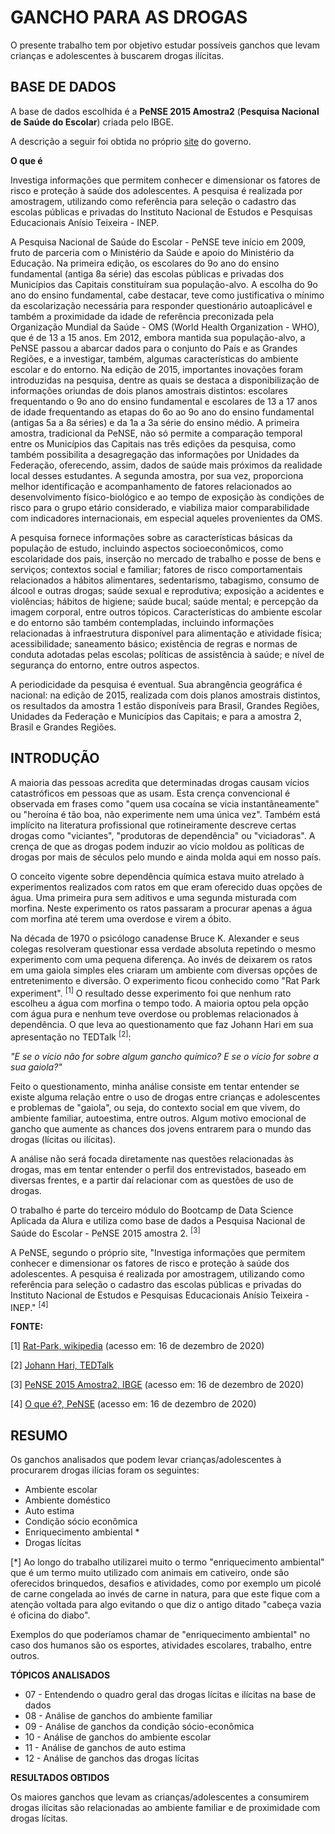 # **GANCHO PARA AS DROGAS**

O presente trabalho tem por objetivo estudar possíveis ganchos que levam crianças e adolescentes à buscarem drogas ilícitas.

## **BASE DE DADOS**

A base de dados escolhida é a **PeNSE 2015 Amostra2** (**Pesquisa Nacional de Saúde do Escolar**) criada pelo IBGE.

A descrição a seguir foi obtida no próprio [site](https://www.ibge.gov.br/estatisticas/sociais/educacao/9134-pesquisa-nacional-de-saude-do-escolar.html?=&t=o-que-e) do governo.

**O que é**

Investiga informações que permitem conhecer e dimensionar os fatores de risco e proteção à saúde dos adolescentes. A pesquisa é realizada por amostragem, utilizando como referência para seleção o cadastro das escolas públicas e privadas do Instituto Nacional de Estudos e Pesquisas Educacionais Anísio Teixeira - INEP.  

A Pesquisa Nacional de Saúde do Escolar - PeNSE teve início em 2009, fruto de parceria com o Ministério da Saúde e apoio do Ministério da Educação. Na primeira edição, os escolares do 9o ano do ensino fundamental (antiga 8a série) das escolas públicas e privadas dos Municípios das Capitais constituíram sua população-alvo. A escolha do 9o ano do ensino fundamental, cabe destacar, teve como justificativa o mínimo da escolarização necessária para responder questionário autoaplicável e também a proximidade da idade de referência preconizada pela Organização Mundial da Saúde - OMS (World Health Organization - WHO), que é de 13 a 15 anos. Em 2012, embora mantida sua população-alvo, a PeNSE passou a abarcar dados para o conjunto do País e as Grandes Regiões, e a investigar, também, algumas características do ambiente escolar e do entorno. Na edição de 2015, importantes inovações foram introduzidas na pesquisa, dentre as quais se destaca a disponibilização de informações oriundas de dois planos amostrais distintos: escolares frequentando o 9o ano do ensino fundamental e escolares de 13 a 17 anos de idade frequentando as etapas do 6o ao 9o ano do ensino fundamental (antigas 5a a 8a séries) e da 1a a 3a série do ensino médio. A primeira amostra, tradicional da PeNSE, não só permite a comparação temporal entre os Municípios das Capitais nas três edições da pesquisa, como também possibilita a desagregação das informações por Unidades da Federação, oferecendo, assim, dados de saúde mais próximos da realidade local desses estudantes. A segunda amostra, por sua vez, proporciona melhor identificação e acompanhamento de fatores relacionados ao desenvolvimento físico-biológico e ao tempo de exposição às condições de risco para o grupo etário considerado, e viabiliza maior comparabilidade com indicadores internacionais, em especial aqueles provenientes da OMS.

A pesquisa fornece informações sobre as características básicas da população de estudo, incluindo aspectos socioeconômicos, como escolaridade dos pais, inserção no mercado de trabalho e posse de bens e serviços; contextos social e familiar; fatores de risco comportamentais relacionados a hábitos alimentares, sedentarismo, tabagismo, consumo de álcool e outras drogas; saúde sexual e reprodutiva; exposição a acidentes e violências; hábitos de higiene; saúde bucal; saúde mental; e percepção da imagem corporal, entre outros tópicos. Características do ambiente escolar e do entorno são também contempladas, incluindo informações relacionadas à infraestrutura disponível para alimentação e atividade física; acessibilidade; saneamento básico; existência de regras e normas de conduta adotadas pelas escolas; políticas de assistência à saúde; e nível de segurança do entorno, entre outros aspectos.

A periodicidade da pesquisa é eventual. Sua abrangência geográfica é nacional: na edição de 2015, realizada com dois planos amostrais distintos, os resultados da amostra 1 estão disponíveis para Brasil, Grandes Regiões, Unidades da Federação e Municípios das Capitais; e para a amostra 2, Brasil e Grandes Regiões.

## **INTRODUÇÃO**

A maioria das pessoas acredita que determinadas drogas causam vícios catastróficos em pessoas que as usam. Esta crença convencional é observada em frases como "quem usa cocaína se vicia instantâneamente" ou "heroína é tão boa, não experimente nem uma única vez". Também está implícito na literatura profissional que rotineiramente descreve certas drogas como "viciantes", "produtoras de dependência" ou "viciadoras". A crença de que as drogas podem induzir ao vício moldou as políticas de drogas por mais de séculos pelo mundo e ainda molda aqui em nosso país.

O conceito vigente sobre dependência química estava muito atrelado à experimentos realizados com ratos em que eram oferecido duas opções de água. Uma primeira pura sem aditivos e uma segunda misturada com morfina. Neste experimento os ratos passaram a procurar apenas a água com morfina até terem uma overdose e virem a óbito.

Na década de 1970 o psicólogo canadense Bruce K. Alexander e seus colegas resolveram questionar essa verdade absoluta repetindo o mesmo experimento com uma pequena diferença. Ao invés de deixarem os ratos em uma gaiola simples eles criaram um ambiente com diversas opções de entretenimento e diversão. O experimento ficou conhecido como "Rat Park experiment". <sup>[1]</sup> O resultado desse experimento foi que nenhum rato escolheu a água com morfina o tempo todo. A maioria optou pela opção com água pura e nenhum teve overdose ou problemas relacionados à dependência. O que leva ao questionamento que faz Johann Hari em sua apresentação no TEDTalk <sup>[2]</sup>: 

<i>"E se o vício não for sobre algum gancho químico? E se o vício for sobre a sua gaiola?"</i>

Feito o questionamento, minha análise consiste em tentar entender se existe alguma relação entre o uso de drogas entre crianças e adolescentes e problemas de "gaiola", ou seja, do contexto social em que vivem, do ambiente familiar, autoestima, entre outros. Algum motivo emocional de gancho que aumente as chances dos jovens entrarem para o mundo das drogas (lícitas ou ilícitas).

A análise não será focada diretamente nas questões relacionadas às drogas, mas em tentar entender o perfil dos entrevistados, baseado em diversas frentes, e a partir daí relacionar com as questões de uso de drogas.

O trabalho é parte do terceiro módulo do Bootcamp de Data Science Aplicada da Alura e utiliza como base de dados a Pesquisa Nacional de Saúde do Escolar - PeNSE 2015 amostra 2. <sup>[3]</sup>

A PeNSE, segundo o próprio site, "Investiga informações que permitem conhecer e dimensionar os fatores de risco e proteção à saúde dos adolescentes. A pesquisa é realizada por amostragem, utilizando como referência para seleção o cadastro das escolas públicas e privadas do Instituto Nacional de Estudos e Pesquisas Educacionais Anísio Teixeira - INEP." <sup>[4]</sup> 

**FONTE:**

[1] [Rat-Park, wikipedia](https://en.wikipedia.org/wiki/Rat_Park)   (acesso em: 16 de dezembro de 2020)

[2] [Johann Hari, TEDTalk](https://www.youtube.com/watch?v=PY9DcIMGxMs)

[3] [PeNSE 2015 Amostra2, IBGE](https://www.ibge.gov.br/estatisticas/downloads-estatisticas.html?caminho=pense/2015/microdados/)    (acesso em: 16 de dezembro de 2020)

[4] [O que é?, PeNSE](https://www.ibge.gov.br/estatisticas/sociais/educacao/9134-pesquisa-nacional-de-saude-do-escolar.html?=&t=o-que-e)   (acesso em: 16 de dezembro de 2020)

## **RESUMO**

Os ganchos analisados que podem levar crianças/adolescentes à procurarem drogas ilícias foram os seguintes:

- Ambiente escolar
- Ambiente doméstico
- Auto estima
- Condição sócio econômica
- Enriquecimento ambiental *
- Drogas lícitas

[*] Ao longo do trabalho utilizarei muito o termo "enriquecimento ambiental" que é um termo muito utilizado com animais em cativeiro, onde são oferecidos brinquedos, desafios e atividades, como por exemplo um picolé de carne congelada ao invés de carne in natura, para que este fique com a atenção voltada para algo evitando o que diz o antigo ditado "cabeça vazia é oficina do diabo".

Exemplos do que poderíamos chamar de "enriquecimento ambiental" no caso dos humanos são os esportes, atividades escolares, trabalho, entre outros. 


**TÓPICOS ANALISADOS**

- 07 - Entendendo o quadro geral das drogas lícitas e ilícitas na base de dados
- 08 - Análise de ganchos do ambiente familiar
- 09 - Análise de ganchos da condição sócio-econômica
- 10 - Análise de ganchos do ambiente escolar
- 11 - Análise de ganchos de auto estima
- 12 - Análise de ganchos das drogas lícitas

**RESULTADOS OBTIDOS**

Os maiores ganchos que levam as crianças/adolescentes a consumirem drogas ilícitas são relacionadas ao ambiente familiar e de proximidade com drogas lícitas.
